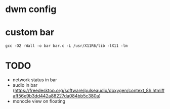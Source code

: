 # dwm config

# custom bar

`gcc -O2 -Wall -o bar bar.c -L /usr/X11R6/lib -lX11 -lm`

# TODO

- network status in bar
- audio in bar (https://freedesktop.org/software/pulseaudio/doxygen/context_8h.html#aff56e9b3dd442a88227da084bb5c380a)
- monocle view on floating

